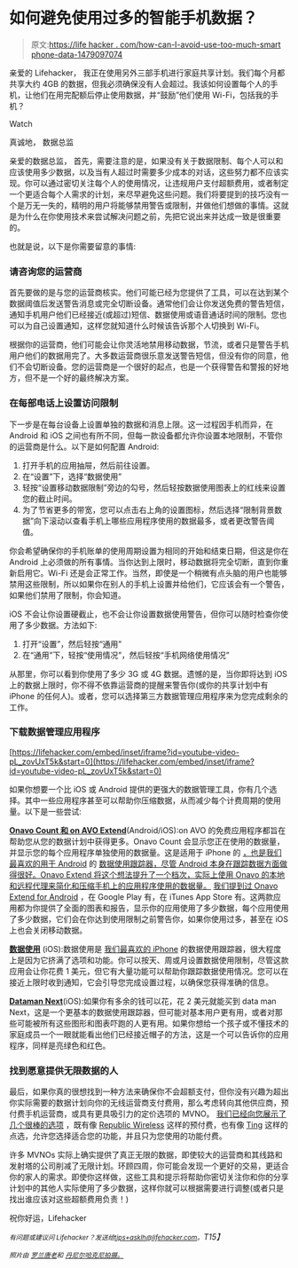 # 如何避免使用过多的智能手机数据？

> 原文:[https://life hacker . com/how-can-I-avoid-use-too-much-smart phone-data-1479097074](https://lifehacker.com/how-can-i-avoid-using-too-much-smartphone-data-1479097074)

亲爱的 Lifehacker，
我正在使用另外三部手机进行家庭共享计划。我们每个月都共享大约 4GB 的数据，但我必须确保没有人会超过。我该如何设置每个人的手机，让他们在用完配额后停止使用数据，并“鼓励”他们使用 Wi-Fi，包括我的手机？

Watch

真诚地，
数据总监

亲爱的数据总监，
首先，需要注意的是，如果没有关于数据限制、每个人可以和应该使用多少数据，以及当有人超过时需要多少成本的对话，这些努力都不应该实现。你可以通过密切关注每个人的使用情况，让违规用户支付超额费用，或者制定一个更适合每个人需求的计划，来尽早避免这些问题。我们将要提到的技巧没有一个是万无一失的，精明的用户将能够禁用警告或限制，并做他们想做的事情。这就是为什么在你使用技术来尝试解决问题之前，先把它说出来并达成一致是很重要的。

也就是说，以下是你需要留意的事情:

### 请咨询您的运营商

首先要做的是与您的运营商核实。他们可能已经为您提供了工具，可以在达到某个数据阈值后发送警告消息或完全切断设备。通常他们会让你发送免费的警告短信，通知手机用户他们已经接近(或超过)短信、数据使用或语音通话时间的限制。您也可以为自己设置通知，这样您就知道什么时候该告诉那个人切换到 Wi-Fi。

根据你的运营商，他们可能会让你灵活地禁用移动数据，节流，或者只是警告手机用户他们的数据用完了。大多数运营商很乐意发送警告短信，但没有你的同意，他们不会切断设备。您的运营商是一个很好的起点，也是一个获得警告和警报的好地方，但不是一个好的最终解决方案。

### 在每部电话上设置访问限制

下一步是在每台设备上设置单独的数据和消息上限。这一过程因手机而异，在 Android 和 iOS 之间也有所不同，但每一款设备都允许你设置本地限制，不管你的运营商是什么。以下是如何配置 Android:

1.  打开手机的应用抽屉，然后前往设置。
2.  在“设置”下，选择“数据使用”
3.  轻按“设置移动数据限制”旁边的勾号，然后轻按数据使用图表上的红线来设置您的截止时间。
4.  为了节省更多的带宽，您可以点击右上角的设置图标，然后选择“限制背景数据”向下滚动以查看手机上哪些应用程序使用的数据最多，或者更改警告阈值。

你会希望确保你的手机账单的使用周期设置为相同的开始和结束日期，但这是你在 Android 上必须做的所有事情。当你达到上限时，移动数据将完全切断，直到你重新启用它。Wi-Fi 还是会正常工作。当然，即使是一个稍微有点头脑的用户也能够禁用这些限制，所以如果你在别人的手机上设置并给他们，它应该会有一个警告，如果他们禁用了限制，你会知道。

iOS 不会让你设置硬截止，也不会让你设置数据使用警告，但你可以随时检查你使用了多少数据。方法如下:

1.  打开“设置”，然后轻按“通用”
2.  在“通用”下，轻按“使用情况”，然后轻按“手机网络使用情况”

从那里，你可以看到你使用了多少 3G 或 4G 数据。遗憾的是，当你即将达到 iOS 上的数据上限时，你不得不依靠运营商的提醒来警告你(或你的共享计划中有 iPhone 的任何人)。或者，您可以选择第三方数据管理应用程序来为您完成剩余的工作。

### 下载数据管理应用程序

 [https://lifehacker.com/embed/inset/iframe?id=youtube-video-pL_zovUxT5k&start=0](https://lifehacker.com/embed/inset/iframe?id=youtube-video-pL_zovUxT5k&start=0) 

如果你想要一个比 iOS 或 Android 提供的更强大的数据管理工具，你有几个选择。其中一些应用程序甚至可以帮助你压缩数据，从而减少每个计费周期的使用量。以下是一些尝试:

[**Onavo Count 和 on AVO Extend**](http://www.onavo.com/)(Android/iOS):on AVO 的免费应用程序都旨在帮助您从您的数据计划中获得更多。Onavo Count 会显示您正在使用的数据量，并显示您的每个应用程序单独使用的数据量。这是适用于 iPhone 的 [，也是我们最喜欢的用于 Android](https://lifehacker.com/onavo-count-for-iphone-watches-your-bandwidth-usage-sa-5957614) 的 [数据使用跟踪器，尽管 Android 本身在跟踪数据方面做得很好。Onavo Extend 将这个想法提升了一个档次，实际上使用 Onavo 的本地和远程代理来简化和压缩手机上的应用程序使用的数据量。](http://lifehacker.com/the-best-data-usage-tracker-for-android-5916784) [我们提到过 Onavo Extend for Android](http://lifehacker.com/onavo-extend-for-android-compresses-your-mobile-data-p-5888521) ，在 Google Play 有，在 iTunes App Store 有。这两款应用都为你提供了全面的图表和报告，显示你的应用使用了多少数据，每个应用使用了多少数据，它们会在你达到使用限制之前警告你，如果你使用过多，甚至在 iOS 上也会关闭移动数据。

[**数据使用**](http://sigterm.biz/wordpress/?iphone-app-page=data-usage-ios-application) (iOS):数据使用是 [我们最喜欢的 iPhone](https://lifehacker.com/the-best-data-usage-tracker-for-iphone-5916276) 的数据使用跟踪器，很大程度上是因为它挤满了选项和功能。你可以按天、周或月设置数据使用限制，尽管这款应用会让你花费 1 美元，但它有大量功能可以帮助你跟踪数据使用情况。您可以在接近上限时收到通知，它会引导您完成设置过程，以确保您获得准确的信息。

[**Dataman Next**](http://www.xvision.me/dataman)(iOS):如果你有多余的钱可以花，花 2 美元就能买到 data man Next，这是一个更基本的数据使用跟踪器，但可能对基本用户更有用，或者对那些可能被所有这些图形和图表吓跑的人更有用。如果你想给一个孩子或不懂技术的家庭成员一个一眼就能看出他们已经接近帽子的方法，这是一个可以告诉你的应用程序，同样是亮绿色和红色。

### 找到愿意提供无限数据的人

最后，如果你真的很想找到一种方法来确保你不会超额支付，但你没有兴趣为超出你实际需要的数据计划向你的无线运营商支付费用，那么考虑转向其他供应商，预付费手机运营商，或具有更具吸引力的定价选项的 MVNO。 [我们已经向您展示了几个很棒的选项](https://lifehacker.com/five-best-pre-paid-cellphone-carriers-1461230147) ，既有像 [Republic Wireless](http://republicwireless.com/) 这样的预付费，也有像 [Ting](http://ting.com/) 这样的点选，允许您选择适合您的功能，并且只为您使用的功能付费。

许多 MVNOs 实际上确实提供了真正无限的数据，即使较大的运营商和其线路和发射塔的公司削减了无限计划。环顾四周，你可能会发现一个更好的交易，更适合你的家人的需求。即使你这样做，这些工具和提示将帮助你密切关注你和你的分享计划中的其他人实际使用了多少数据，这样你就可以根据需要进行调整(或者只是找出谁应该对这些超额费用负责！)

祝你好运，Lifehacker

*<small>有问题或建议问 Lifehacker？发送给</small>*[*<small>tips+asklh@lifehacker.com</small>*](mailto:tips+asklh@lifehacker.com)*<small>。</small>T15】*

<small>*照片由*</small> [<small>*罗兰唐老*</small>](http://www.flickr.com/photos/35034347371@N01/2440781859/)<small>*和*</small> [<small>*丹尼尔哈克尼拍摄。*</small>](http://www.flickr.com/photos/84069347@N00/7182392921/)<small></small>